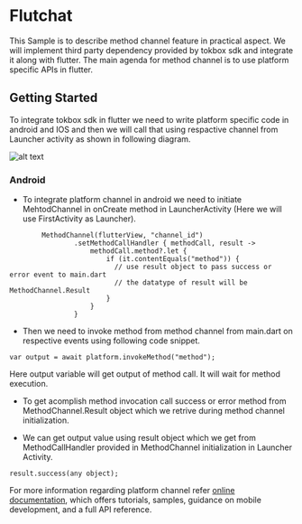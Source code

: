 # Flutchat

This Sample is to describe method channel feature in practical aspect. We will implement third party dependency provided by tokbox sdk and integrate it along with flutter. The main agenda for method channel is to use platform specific APIs in flutter.

## Getting Started

To integrate tokbox sdk in flutter we need to write platform specific code in android and IOS and then we will call that using respactive channel from Launcher activity as shown in following diagram.

![alt text](https://raw.githubusercontent.com/solutelabs/Flutchat/feature/add_assets/workflow.jpg)

### Android

- To integrate platform channel in android we need to initiate MehtodChannel in onCreate method in LauncherActivity (Here we will use FirstActivity as Launcher).
```
        MethodChannel(flutterView, "channel_id")
                .setMethodCallHandler { methodCall, result ->
                    methodCall.method?.let {
                        if (it.contentEquals("method")) {
                          // use result object to pass success or error event to main.dart
                          // the datatype of result will be MethodChannel.Result
                        }
                    }
                }

```

- Then we need to invoke method from method channel from main.dart on respective events using following code snippet.
```
var output = await platform.invokeMethod("method");
```
Here output variable will get output of method call. It will wait for method execution.

- To get acomplish method invocation call success or error method from MethodChannel.Result object which we retrive during method channel initialization.

- We can get output value using result object which we get from MethodCallHandler provided in MethodChannel initialization in Launcher Activity. 
```
result.success(any object);
```
For more information regarding platform channel refer
[online documentation](https://flutter.io/docs/development/platform-integration/platform-channels), which offers tutorials,
samples, guidance on mobile development, and a full API reference.
